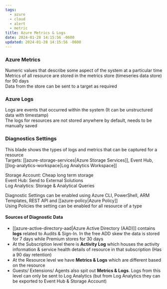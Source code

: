 ```yaml
---
tags:
  - azure
  - cloud
  - alert
  - metric
title: Azure Metrics & Logs
date: 2024-01-28 14:15:56 -0600
updated: 2024-01-28 14:15:56 -0600
---
```


### Azure Metrics
Numeric values that describe some aspect of the system at a particular time  
Metrics of all resource are stored in the metrics store (timeseries data store) for 90 days  
Data from the store can be sent to a target as required

### Azure Logs  
Logs are events that occurred within the system (It can be unstructured data with timestamp)  
The logs for resources are not stored anywhere by default, needs to be manually saved  

### Diagnostics Settings

This blade shows the types of logs and metrics that can be captured for a resource   
Targets: [[azure-storage-services|Azure Storage Services]], Event Hub, [[log-analytics-workspace|Log Analytics Workspace]]

Storage Account: Cheap long term storage  
Event Hub: Send to External Solutions  
Log Analytics: Storage & Analytical Queries

Diagnostic Settings can be enabled using Azure CLI, PowerShell, ARM Templates, REST API and [[azure-policy|Azure Policy]]  
Using Policies the setting can be enabled for all resource of a type

#### Sources of Diagnostic Data

* [[azure-active-directory-aad|Azure Active Directory (AAD)]] contains **logs** related to Audits & Sign-In. In the free ADD skew the data is stored for 7 days while Premium stores for 30 days
* At the Subscription level there is **Activity Log** which houses the activity information & service health details of resource in that subscription (Has a 90 day retention)
* At the Resource level we have **Metrics & Logs** which are different based on the resource
* Guests/ Extensions/ Agents also spit out **Metrics & Logs**. Logs from this level can only be sent to Log Analytics (but from Log Analytics they can be exported to Event Hub & Storage Account)
